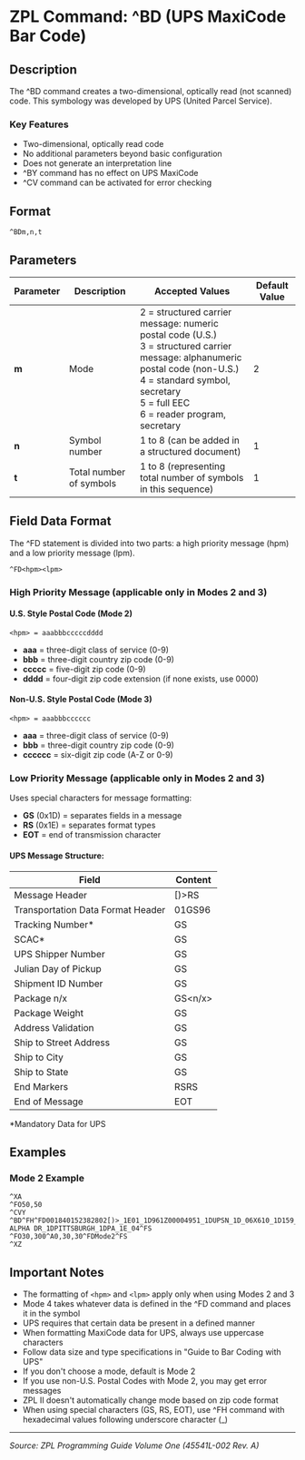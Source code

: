 # ZPL Command: ^BD (UPS MaxiCode Bar Code)

## Description
The ^BD command creates a two-dimensional, optically read (not scanned) code. This symbology was developed by UPS (United Parcel Service).

### Key Features
- Two-dimensional, optically read code
- No additional parameters beyond basic configuration
- Does not generate an interpretation line
- ^BY command has no effect on UPS MaxiCode
- ^CV command can be activated for error checking

## Format
```
^BDm,n,t
```

## Parameters
| Parameter | Description | Accepted Values | Default Value |
|-----------|-------------|----------------|---------------|
| **m** | Mode | 2 = structured carrier message: numeric postal code (U.S.)<br>3 = structured carrier message: alphanumeric postal code (non-U.S.)<br>4 = standard symbol, secretary<br>5 = full EEC<br>6 = reader program, secretary | 2 |
| **n** | Symbol number | 1 to 8 (can be added in a structured document) | 1 |
| **t** | Total number of symbols | 1 to 8 (representing total number of symbols in this sequence) | 1 |

## Field Data Format
The ^FD statement is divided into two parts: a high priority message (hpm) and a low priority message (lpm).

```
^FD<hpm><lpm>
```

### High Priority Message (applicable only in Modes 2 and 3)

#### U.S. Style Postal Code (Mode 2)
```
<hpm> = aaabbbcccccdddd
```
- **aaa** = three-digit class of service (0-9)
- **bbb** = three-digit country zip code (0-9)
- **ccccc** = five-digit zip code (0-9)
- **dddd** = four-digit zip code extension (if none exists, use 0000)

#### Non-U.S. Style Postal Code (Mode 3)
```
<hpm> = aaabbbcccccc
```
- **aaa** = three-digit class of service (0-9)
- **bbb** = three-digit country zip code (0-9)
- **cccccc** = six-digit zip code (A-Z or 0-9)

### Low Priority Message (applicable only in Modes 2 and 3)
Uses special characters for message formatting:
- **GS** (0x1D) = separates fields in a message
- **RS** (0x1E) = separates format types
- **EOT** = end of transmission character

#### UPS Message Structure:
| Field | Content |
|-------|---------|
| Message Header | [)>RS |
| Transportation Data Format Header | 01GS96 |
| Tracking Number* | GS<tracking number> |
| SCAC* | GS<SCAC> |
| UPS Shipper Number | GS<shipper number> |
| Julian Day of Pickup | GS<day of pickup> |
| Shipment ID Number | GS<shipment ID number> |
| Package n/x | GS<n/x> |
| Package Weight | GS<weight> |
| Address Validation | GS<validation> |
| Ship to Street Address | GS<street address> |
| Ship to City | GS<city> |
| Ship to State | GS<state> |
| End Markers | RSRS |
| End of Message | EOT |

*Mandatory Data for UPS

## Examples

### Mode 2 Example
```zpl
^XA
^FO50,50
^CVY
^BD^FH^FD001840152382802[)>_1E01_1D961Z00004951_1DUPSN_1D_06X610_1D159_1D1234567_1D1/1_1D_1DY_1D634 ALPHA DR_1DPITTSBURGH_1DPA_1E_04^FS
^FO30,300^A0,30,30^FDMode2^FS
^XZ
```

## Important Notes
- The formatting of `<hpm>` and `<lpm>` apply only when using Modes 2 and 3
- Mode 4 takes whatever data is defined in the ^FD command and places it in the symbol
- UPS requires that certain data be present in a defined manner
- When formatting MaxiCode data for UPS, always use uppercase characters
- Follow data size and type specifications in "Guide to Bar Coding with UPS"
- If you don't choose a mode, default is Mode 2
- If you use non-U.S. Postal Codes with Mode 2, you may get error messages
- ZPL II doesn't automatically change mode based on zip code format
- When using special characters (GS, RS, EOT), use ^FH command with hexadecimal values following underscore character (_)

---
*Source: ZPL Programming Guide Volume One (45541L-002 Rev. A)*